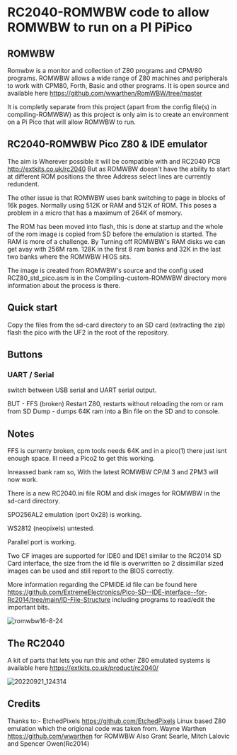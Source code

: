 # RC2040-ROMWBW code to allow ROMWBW to run on a PI PiPico 

## ROMWBW
Romwbw is a monitor and collection of Z80 programs and CPM/80 programs. ROMWBW allows a wide range of Z80 machines and peripherals to work with CPM80, Forth, Basic and other programs. 
It is open source and available here https://github.com/wwarthen/RomWBW/tree/master 

It is completly separate from this project (apart from the config file(s) in compiling-ROMWBW) as this project is only aim is to create an environment on a Pi Pico that will allow ROMWBW to run. 

## RC2040-ROMWBW Pico Z80 & IDE emulator
The aim is Wherever possible it will be compatible with and RC2040 PCB http://extkits.co.uk/rc2040
But as ROMWBW doesn't have the ability to start at different ROM positions the three Address select lines are currently redundent.

The other issue is that ROMWBW uses bank switching to page in blocks of 16k pages. Normally using 512K or RAM and 512K of ROM. This poses a problem in a micro that has a maximum of 264K of memory. 

The ROM has been moved into flash, this is done at startup and the whole of the rom image is copied from SD before the emulation is started. 
The RAM is more of a challenge. By Turning off ROMWBW's RAM disks we can get avay with 256M ram. 128K in the first 8 ram banks and 32K in the last two banks where the ROMWBW HIOS sits.

The image is created from ROMWBW's source and the config used RCZ80_std_pico.asm is in the Compiling-custom-ROMWBW directory
more information about the process is there.

## Quick start
Copy the files from the sd-card directory to an SD card (extracting the zip)
flash the pico with the UF2 in the root of the repository. 


## Buttons

### UART / Serial 
switch between USB serial and UART serial output. 

BUT - FFS (broken)
Restart Z80, restarts without reloading the rom or ram from SD
Dump - dumps 64K ram into a Bin file on the SD and to console.


## Notes
FFS is currenty broken, cpm tools needs 64K and in a pico(1) there just isnt enough space. Ill need a Pico2 to get this working.

Inreassed bank ram so, With the latest ROMWBW CP/M 3 and ZPM3 will now work.

There is a new RC2040.ini file ROM and disk images for ROMWBW in the sd-card directory.

SPO256AL2 emulation (port 0x28) is working. 

WS2812 (neopixels) untested.

Parallel port is working.

Two CF images are supported for IDE0 and IDE1 similar to the RC2014 SD Card interface, the size from the id file is overwritten so 2 dissimillar sized images can be used and still report to the BIOS correctly.

More information regarding the CPMIDE.id file can be found here https://github.com/ExtremeElectronics/Pico-SD--IDE-interface--for-Rc2014/tree/main/ID-File-Structure including programs to read/edit the important bits.

![romwbw16-8-24](https://github.com/user-attachments/assets/60d47d1b-ad1c-487d-b0ce-a513a7ee87ff)

## The RC2040 
A kit of parts that lets you run this and other Z80 emulated systems is available here https://extkits.co.uk/product/rc2040/

![20220921_124314](https://github.com/user-attachments/assets/7536d248-94a7-4b19-8226-6467483e52bd)

## Credits
Thanks to:-
EtchedPixels https://github.com/EtchedPixels Linux based Z80 emulation which the origional code was taken from.
Wayne Warthen https://github.com/wwarthen  for ROMWBW
Also
Grant Searle, Mitch Lalovic and Spencer Owen(Rc2014)



